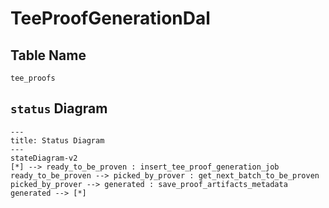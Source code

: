 # TeeProofGenerationDal

## Table Name

`tee_proofs`

## `status` Diagram

```mermaid
---
title: Status Diagram
---
stateDiagram-v2
[*] --> ready_to_be_proven : insert_tee_proof_generation_job
ready_to_be_proven --> picked_by_prover : get_next_batch_to_be_proven
picked_by_prover --> generated : save_proof_artifacts_metadata
generated --> [*]

```

